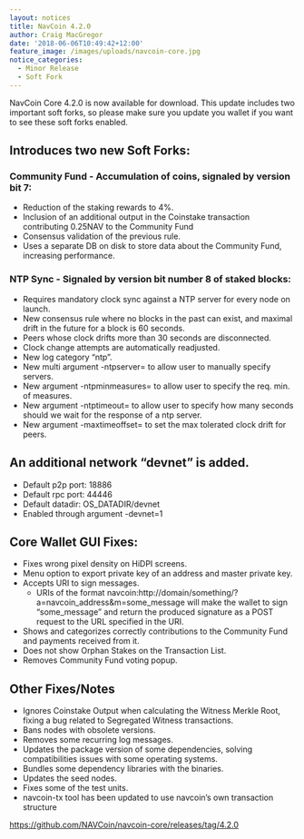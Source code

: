 ```yaml
---
layout: notices
title: NavCoin 4.2.0
author: Craig MacGregor
date: '2018-06-06T10:49:42+12:00'
feature_image: /images/uploads/navcoin-core.jpg
notice_categories:
  - Minor Release
  - Soft Fork
---
```

NavCoin Core 4.2.0 is now available for download. This  update includes two important soft forks, so please make sure you update you wallet if you want to see these soft forks enabled.

<!--more-->

## Introduces two new Soft Forks:

### Community Fund - Accumulation of coins, signaled by version bit 7:

* Reduction of the staking rewards to 4%.
* Inclusion of an additional output in the Coinstake transaction contributing 0.25NAV to the Community Fund
* Consensus validation of the previous rule.
* Uses a separate DB on disk to store data about the Community Fund, increasing performance.

### NTP Sync - Signaled by version bit number 8 of staked blocks:

* Requires mandatory clock sync against a NTP server for every node on launch.
* New consensus rule where no blocks in the past can exist, and maximal drift in the future for a block is 60 seconds.
* Peers whose clock drifts more than 30 seconds are disconnected.
* Clock change attempts are automatically readjusted.
* New log category “ntp”.
* New multi argument -ntpserver= to allow user to manually specify servers.
* New argument -ntpminmeasures= to allow user to specify the req. min. of measures.
* New argument -ntptimeout= to allow user to specify how many seconds should we wait for the response of a ntp server.
* New argument -maxtimeoffset= to set the max tolerated clock drift for peers.

## An additional network “devnet” is added.

* Default p2p port: 18886
* Default rpc port: 44446
* Default datadir: OS_DATADIR/devnet
* Enabled through argument -devnet=1

## Core Wallet GUI Fixes:

* Fixes wrong pixel density on HiDPI screens.
* Menu option to export private key of an address and master private key.
* Accepts URI to sign messages.
  * URIs of the format navcoin:http://domain/something/?a=navcoin_address&m=some_message will make the wallet to sign “some_message” and return the produced signature as a POST request to the URL specified in the URI.
* Shows and categorizes correctly contributions to the Community Fund and payments received from it.
* Does not show Orphan Stakes on the Transaction List.
* Removes Community Fund voting popup.

## Other Fixes/Notes

* Ignores Coinstake Output when calculating the Witness Merkle Root, fixing a bug related to Segregated Witness transactions.
* Bans nodes with obsolete versions.
* Removes some recurring log messages.
* Updates the package version of some dependencies, solving compatibilities issues with some operating systems.
* Bundles some dependency libraries with the binaries.
* Updates the seed nodes.
* Fixes some of the test units.
* navcoin-tx tool has been updated to use navcoin’s own transaction structure

<https://github.com/NAVCoin/navcoin-core/releases/tag/4.2.0>
